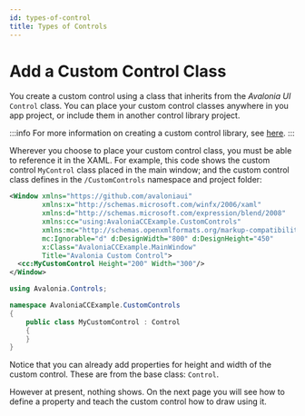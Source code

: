 ```yaml
---
id: types-of-control
title: Types of Controls
---
```


# Add a Custom Control Class

You create a custom control using a class that inherits from the _Avalonia UI_ `Control` class. You can place your custom control classes anywhere in you app project, or include them in another control library project.

:::info
For more information on creating a custom control library, see [here](../how-to-create-a-custom-controls-library.md).
:::

Wherever you choose to place your custom control class, you must be able to reference it in the XAML. For example, this code shows the custom control `MyControl` class placed in the main window; and the custom control class defines in the `/CustomControls` namespace and project folder:

```xml title='XAML'
<Window xmlns="https://github.com/avaloniaui"
        xmlns:x="http://schemas.microsoft.com/winfx/2006/xaml"
        xmlns:d="http://schemas.microsoft.com/expression/blend/2008"
        xmlns:cc="using:AvaloniaCCExample.CustomControls"
        xmlns:mc="http://schemas.openxmlformats.org/markup-compatibility/2006"
        mc:Ignorable="d" d:DesignWidth="800" d:DesignHeight="450"
        x:Class="AvaloniaCCExample.MainWindow"
        Title="Avalonia Custom Control">
  <cc:MyCustomControl Height="200" Width="300"/>
</Window>

```

```csharp title='C#'
using Avalonia.Controls;

namespace AvaloniaCCExample.CustomControls
{
    public class MyCustomControl : Control
    {
    }
}
```

Notice that you can already add properties for height and width of the custom control. These are from the base class: `Control`.&#x20;

However at present, nothing shows. On the next page you will see how to define a property and teach the custom control how to draw using it.
